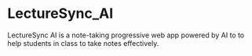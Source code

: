 # LectureSync_AI
LectureSync AI is a note-taking progressive web app powered by AI to to help students in class to take notes effectively. 
